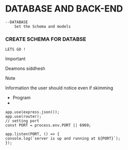 # DATABASE AND BACK-END

    --DATABASE
        Set the Schema and models

### CREATE SCHEMA FOR DATABSE

    LETS GO !

> [!IMPORTANT]
> Deamons
> siddhesh

> [!NOTE]
> Information the user should notice even if skimming

- Program
-

```nodejs
app.use(express.json());
app.use(router);
// setting port
const PORT = process.env.PORT || 6969;

app.listen(PORT, () => {
console.log(`server is up and running at ${PORT}`);
});
```
